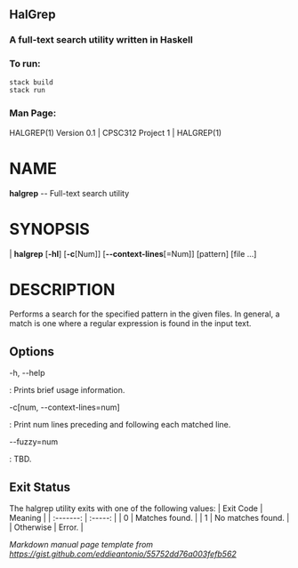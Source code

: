 ## HalGrep
### A full-text search utility written in Haskell

### To run: 
```bash
stack build
stack run
```

### Man Page:
HALGREP(1) Version 0.1 | CPSC312 Project 1 | HALGREP(1)

NAME
====

**halgrep** -- Full-text search utility

SYNOPSIS
========

| **halgrep** \[**-hl**] \[**-c**\[Num]] \[**--context-lines**\[=Num]] [pattern] [file ...]


DESCRIPTION
===========

Performs a search for the specified pattern in the given files. In general, a match is one where a regular expression is found in the input text. 

Options
-------

-h, --help

:   Prints brief usage information.


-c[num, --context-lines=num]

:   Print num lines preceding and following each matched line.

--fuzzy=num

:   TBD.

Exit Status
-----------

The halgrep utility exits with one of the following values:
| Exit Code | Meaning |
| :-------: | :-----: |
| 0 | Matches found. |
| 1 | No matches found. |
| Otherwise | Error. |

*Markdown manual page template from https://gist.github.com/eddieantonio/55752dd76a003fefb562*